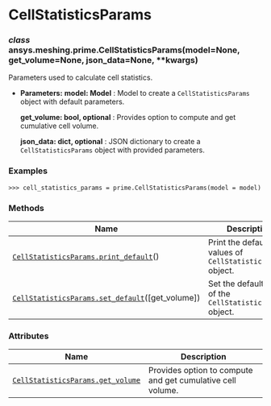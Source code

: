 # CellStatisticsParams



### *class* ansys.meshing.prime.CellStatisticsParams(model=None, get_volume=None, json_data=None, \*\*kwargs)

Parameters used to calculate cell statistics.

* **Parameters:**
  **model: Model**
  : Model to create a `CellStatisticsParams` object with default parameters.

  **get_volume: bool, optional**
  : Provides option to compute and get cumulative cell volume.

  **json_data: dict, optional**
  : JSON dictionary to create a `CellStatisticsParams` object with provided parameters.

### Examples

```pycon
>>> cell_statistics_params = prime.CellStatisticsParams(model = model)
```

<!-- !! processed by numpydoc !! -->

### Methods

| Name | Description |
|------------------------------------------------------------------------------------------------------------------------------------------------------------------|--------------------------------------------------------------|
| [`CellStatisticsParams.print_default`](ansys.meshing.prime.CellStatisticsParams.print_default.md#ansys.meshing.prime.CellStatisticsParams.print_default)()       | Print the default values of `CellStatisticsParams` object.   |
| [`CellStatisticsParams.set_default`](ansys.meshing.prime.CellStatisticsParams.set_default.md#ansys.meshing.prime.CellStatisticsParams.set_default)([get_volume]) | Set the default values of the `CellStatisticsParams` object. |

### Attributes

| Name | Description |
|---------------------------------------------------------------------------------------------------------------------------------------------------|--------------------------------------------------------------|
| [`CellStatisticsParams.get_volume`](ansys.meshing.prime.CellStatisticsParams.get_volume.md#ansys.meshing.prime.CellStatisticsParams.get_volume)   | Provides option to compute and get cumulative cell volume.   |

